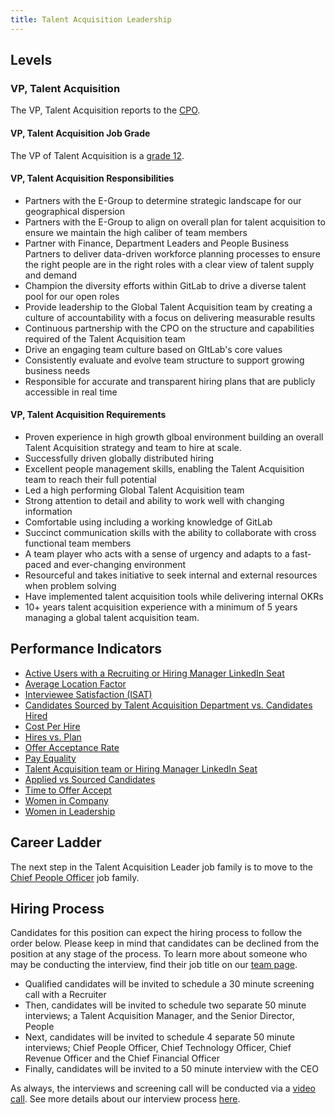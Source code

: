 ```yaml
---
title: Talent Acquisition Leadership
---
```

 
## Levels

### VP, Talent Acquisition

The VP, Talent Acquisition reports to the [CPO](/job-families/people-group/chief-people-officer/).

#### VP, Talent Acquisition Job Grade

The VP of Talent Acquisition is a [grade 12](https://about.gitlab.com/handbook/total-rewards/compensation/compensation-calculator/#gitlab-job-grades).

#### VP, Talent Acquisition Responsibilities

- Partners with the E-Group to determine strategic landscape for our geographical dispersion
- Partners with the E-Group to align on overall plan for talent acquisition to ensure we maintain the high caliber of team members
- Partner with Finance, Department Leaders and People Business Partners to deliver data-driven workforce planning processes to ensure the right people are in the right roles with a clear view of talent supply and demand
- Champion the diversity efforts within GitLab to drive a diverse talent pool for our open roles
- Provide leadership to the Global Talent Acquisition team by creating a culture of accountability with a focus on delivering measurable results
- Continuous partnership with the CPO on the structure and capabilities required of the Talent Acquisition team
- Drive an engaging team culture based on GItLab's core values
- Consistently evaluate and evolve team structure to support growing business needs
- Responsible for accurate and transparent hiring plans that are publicly accessible in real time

#### VP, Talent Acquisition Requirements

- Proven experience in high growth glboal environment building an overall Talent Acquisition strategy and team to hire at scale.
- Successfully driven globally distributed hiring
- Excellent people management skills, enabling the Talent Acquisition team to reach their full potential
- Led a high performing Global Talent Acquisition team
- Strong attention to detail and ability to work well with changing information
- Comfortable using including a working knowledge of GitLab
- Succinct communication skills with the ability to collaborate with cross functional team members
- A team player who acts with a sense of urgency and adapts to a fast-paced and ever-changing environment
- Resourceful and takes initiative to seek internal and external resources when problem solving
- Have implemented talent acquisition tools while delivering internal OKRs
- 10+ years talent acquisition experience with a minimum of 5 years managing a global talent acquisition team.

## Performance Indicators

- [Active Users with a Recruiting or Hiring Manager LinkedIn Seat](/#active-users-with-a-recruiting-or-hiring-manager-linkedin-seat--x)
- [Average Location Factor](https://about.gitlab.com/handbook/people-group/people-group-metrics/#average-location-factor)
- [Interviewee Satisfaction (ISAT)](/#interviewee-satisfaction-isat)
- [Candidates Sourced by Talent Acquisition Department vs. Candidates Hired](/#candidates-sourced-by-talent-acquisition-department-vs-candidates-hired)
- [Cost Per Hire](/#cost-per-hire)
- [Hires vs. Plan](/#hires-vs-plan)
- [Offer Acceptance Rate](/#offer-acceptance-rate)
- [Pay Equality](https://about.gitlab.com/company/culture/inclusion/#performance-indicators)
- [Talent Acquisition team or Hiring Manager LinkedIn Seat](/#recruiting-or-hiring-manager-linkedin-seat--x)
- [Applied vs Sourced Candidates](/#applied-vs-sourced-candidates)
- [Time to Offer Accept](/#time-to-offer-accept-days)
- [Women in Company](https://about.gitlab.com/company/culture/inclusion/#performance-indicators)
- [Women in Leadership](https://about.gitlab.com/company/culture/inclusion/#performance-indicators)

## Career Ladder

The next step in the Talent Acquisition Leader job family is to move to the [Chief People Officer](/job-families/people-group/chief-people-officer) job family.

## Hiring Process

Candidates for this position can expect the hiring process to follow the order below. Please keep in mind that candidates can be declined from the position at any stage of the process. To learn more about someone who may be conducting the interview, find their job title on our [team page](https://about.gitlab.com/company/team/).

- Qualified candidates will be invited to schedule a 30 minute screening call with a Recruiter
- Then, candidates will be invited to schedule two separate 50 minute interviews; a Talent Acquisition Manager, and the Senior Director,  People
- Next, candidates will be invited to schedule 4 separate 50 minute interviews; Chief People Officer, Chief Technology Officer, Chief Revenue Officer and the Chief Financial Officer
- Finally, candidates will be invited to a 50 minute interview with the CEO

As always, the interviews and screening call will be conducted via a [video call](https://about.gitlab.com/handbook/communication/#video-calls). See more details about our interview process [here](https://about.gitlab.com/handbook/hiring/interviewing/).
